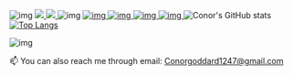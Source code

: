 ![img](https://puu.sh/JgCGE/c78e914cbc.png)
<a href="https://www.linkedin.com/in/conor-goddard/">
<img src="https://puu.sh/JgD27/cb0aa0812c.png"  /> 
</a>
<a href="https://www.conorg.me/">
<img src="https://puu.sh/JgD25/7bf5655f64.png"  />
</a>
![img](https://puu.sh/JgD6g/7b39a5743e.png)
<a href="https://improved-twitch.netlify.app/directory/categories">
![img](https://puu.sh/Jpjfl/c8ef430010.png)
</a>
<a href="https://bss-tools.netlify.app/">
![img](https://puu.sh/Jpjst/fecbeefd3d.png)
</a>
<a href="https://github.com/ConorG1247/movie-api-app">
![img](https://puu.sh/JgD7b/fbd59010f5.png)
</a>
<a href="https://github.com/SchoolOfCode/final-project_front-end-hackson5">
![img](http://puu.sh/JgD7d/6131b954b5.png)
</a>
![Conor's GitHub stats](https://github-readme-stats.vercel.app/api?username=ConorG1247&show_icons=true&theme=dark&hide=stars,issues&icon_color=cyan)
[![Top Langs](https://github-readme-stats.vercel.app/api/top-langs/?username=ConorG1247&theme=dark)](https://github.com/ConorG1247/github-readme-stats)

![img](https://www.codewars.com/users/ConorG1247/badges/large)

📫 You can also reach me through email: Conorgoddard1247@gmail.com 
 
